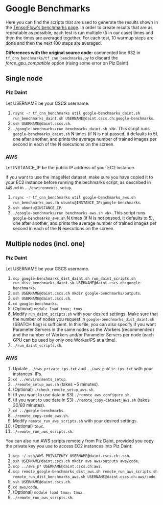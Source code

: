 # Google Benchmarks

Here you can find the scripts that are used to generate the results shown in the [TensorFlow's benchmarks page](https://www.tensorflow.org/performance/benchmarks).
In order to create results that are as repeatable as possible, each test is run multiple (5 in our case) times and then the times are averaged together. For each test, 10 warmup steps are done and then the next 100 steps are averaged.

**Differences with the original source code:**
commented line 632 in `tf_cnn_benchmarks/tf_cnn_benchmarks.py` to discard the *force_gpu_compatible* option (rising some error on Piz Daint).


## Single node

### Piz Daint
Let USERNAME be your CSCS username.

1. `rsync -r tf_cnn_benchmarks util google-benchmarks_daint.sh run_benchmarks_daint.sh USERNAME@daint.cscs.ch:google-benchmarks`.
2. `ssh USERNAME@daint.cscs.ch`.
3. `./google-benchmarks/run_benchmarks_daint.sh <N>`.
This script runs `google-benchmarks_daint.sh` N times (if N is not passed, it defaults to 5), one after another, and prints the average number of trained images per second in each of the N executions on the screen.

### AWS
Let INSTANCE_IP be the public IP address of your EC2 instance.

If you want to use the ImageNet dataset, make sure you have copied it to your EC2 instance before running the bechmarks script, as described in `AWS.md` in `../environments_setup`.

1. `rsync -r tf_cnn_benchmarks util google-benchmarks_aws.sh run_benchmarks_aws.sh ubuntu@INSTANCE_IP:google-benchmarks`.
2. `ssh ubuntu@INSTANCE_IP`.
3. `./google-benchmarks/run_benchmarks_aws.sh <N>`.
This script runs `google-benchmarks_aws.sh` N times (if N is not passed, it defaults to 5), one after another, and prints the average number of trained images per second in each of the N executions on the screen.


## Multiple nodes (incl. one)

### Piz Daint
Let USERNAME be your CSCS username.

1. `scp google-benchmarks_dist_daint.sh run_daint_scripts.sh run_dist_benchmarks_daint.sh USERNAME@daint.cscs.ch:google-benchmarks`.
2. `ssh USERNAME@daint.cscs.ch mkdir google-benchmarks/outputs`.
3. `ssh USERNAME@daint.cscs.ch`.
4. `cd google-benchmarks`.
5. (Optional) `module load tmux; tmux`.
6. Modify `run_daint_scripts.sh` with your desired settings.
Make sure that the number of nodes you request in `google-benchmarks_dist_daint.sh` (SBATCH flag) is sufficient. In this file, you can also specify if you want Parameter Servers in the same nodes as the Workers (recommended) and the number of Workers and/or Parameter Servers per node (each GPU can be used by only one Worker/PS at a time).
7. `./run_daint_scripts.sh`.

### AWS
1. Update `../aws_private_ips.txt` and `../aws_public_ips.txt` with your instances' IPs.
2. `cd ../environments_setup`.
3. `./remote_setup_aws.sh` (takes ~5 minutes).
4. (Optional) `./check_remote_setup_aws.sh`.
5. (If you want to use data in S3) `./remote_aws_configure.sh`.
6. (If you want to use data in S3) `./remote_copy-dataset_aws.sh` (takes 30/60 minutes).
7. `cd ../google-benchmarks`.
8. `./remote_copy-code_aws.sh`.
9. Modify `remote_run_aws_scripts.sh` with your desired settings.
10. (Optional) `tmux`.
11. `./remote_run_aws_scripts.sh`.

You can also run AWS scripts remotely from Piz Daint, provided you copy the private key you use to access EC2 instances into Piz Daint:

1. `scp ~/.ssh/AWS_PRIVATEKEY USERNAME@daint.cscs.ch:.ssh`.
2. `ssh USERNAME@daint.cscs.ch mkdir aws aws/outputs aws/code`.
3. `scp ../aws_p* USERNAME@daint.cscs.ch:aws`.
4. `scp remote_google-benchmarks_dist_aws.sh remote_run_aws_scripts.sh remote_run_dist_benchmarks_aws.sh USERNAME@daint.cscs.ch:aws/code`.
5. `ssh USERNAME@daint.cscs.ch`.
6. `cd aws/code`.
7. (Optional) `module load tmux; tmux`.
8. `./remote_run_aws_scripts.sh`.

